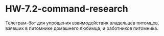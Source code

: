 # HW-7.2-command-research
Телеграм-бот для упрощения взаимодействия владельцев питомцев, взявших в питомнике домашнего любимца, и работников питомника.

